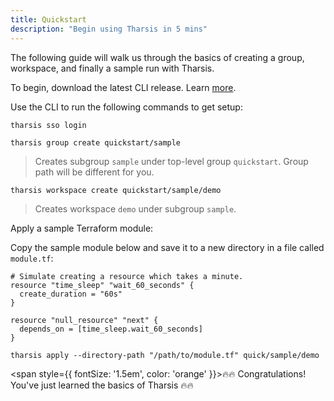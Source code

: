 ```yaml
---
title: Quickstart
description: "Begin using Tharsis in 5 mins"
---
```


The following guide will walk us through the basics of creating a group, workspace, and finally a sample run with Tharsis.

To begin, download the latest CLI release. Learn [more](setup/cli/install).

Use the CLI to run the following commands to get setup:

```tharsis title="Login to default Tharsis API endpoint"
tharsis sso login
```

```tharsis title="Create a subgroup if needed"
tharsis group create quickstart/sample
```

> Creates subgroup `sample` under top-level group `quickstart`. Group path will be different for you.

```tharsis title="Create a workspace"
tharsis workspace create quickstart/sample/demo
```

> Creates workspace `demo` under subgroup `sample`.

Apply a sample Terraform module:

Copy the sample module below and save it to a new directory in a file called `module.tf`:

```hcl showLineNumbers title="Sample Terraform Module using null resource"
# Simulate creating a resource which takes a minute.
resource "time_sleep" "wait_60_seconds" {
  create_duration = "60s"
}

resource "null_resource" "next" {
  depends_on = [time_sleep.wait_60_seconds]
}
```

```tharsis title="Apply the Terraform module in quickstart/sample/demo workspace"
tharsis apply --directory-path "/path/to/module.tf" quick/sample/demo
```

<span style={{ fontSize: '1.5em', color: 'orange' }}>🔥🔥 Congratulations! You've just learned the basics of Tharsis 🔥🔥</span>
